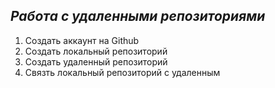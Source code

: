 ## ***Работа с удаленными репозиториями***

1. Создать аккаунт на Github
2. Создать локальный репозиторий
3. Создать удаленный репозиторий
4. Связть локальный репозиторий с удаленным